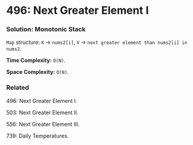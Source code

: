 # 496: Next Greater Element I

### Solution: Monotonic Stack
`Map` structure:  `K` -> `nums2[i]`, `V` -> `next greater element than nums2[i] in nums2`.

**Time Complexity:** `O(N)`.

**Space Complexity:** `O(N)`.

### Related
496: Next Greater Element I.

503: Next Greater Element II.

556: Next Greater Element III.

739: Daily Temperatures.